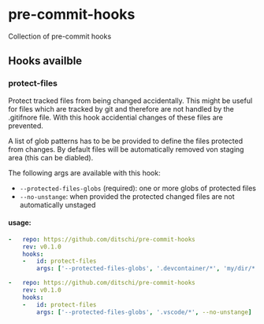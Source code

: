 # pre-commit-hooks

Collection of pre-commit hooks

## Hooks availble

### protect-files

Protect tracked files from being changed accidentally. This might be useful for files which are tracked by git and therefore are not handled by the .gitifnore file. With this hook accidential changes of these files are prevented.

A list of glob patterns has to be be provided to define the files protected from changes. By default files will be automatically removed von staging area (this can be diabled).

The following args are available with this hook:

  - `--protected-files-globs` (required): one or more globs of protected files
  - `--no-unstange`: when provided the protected changed files are not automatically unstaged



#### usage:
```yaml
-   repo: https://github.com/ditschi/pre-commit-hooks
    rev: v0.1.0
    hooks:
    -   id: protect-files
        args: ['--protected-files-globs', '.devcontainer/*', 'my/dir/*' ]

-   repo: https://github.com/ditschi/pre-commit-hooks
    rev: v0.1.0
    hooks:
    -   id: protect-files
        args: ['--protected-files-globs', '.vscode/*', --no-unstange]
```
